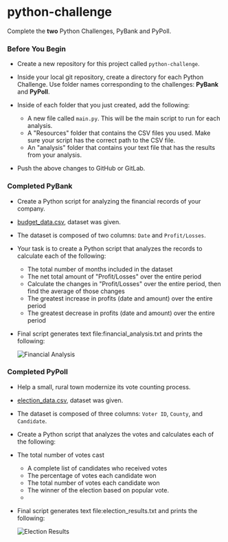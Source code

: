 # python-challenge
Complete the **two** Python Challenges, PyBank and PyPoll.

### Before You Begin
* Create a new repository for this project called `python-challenge`.
* Inside your local git repository, create a directory for each Python Challenge. Use folder names corresponding to the challenges: **PyBank** and  **PyPoll**.
* Inside of each folder that you just created, add the following:

  * A new file called `main.py`. This will be the main script to run for each analysis.
  * A "Resources" folder that contains the CSV files you used. Make sure your script has the correct path to the CSV file.
  * An "analysis" folder that contains your text file that has the results from your analysis.

* Push the above changes to GitHub or GitLab.

### Completed PyBank 
* Create a Python script for analyzing the financial records of your company.
* [budget_data.csv](PyBank/Resources/budget_data.csv), dataset was given.
* The dataset is composed of two columns: `Date` and `Profit/Losses`.

* Your task is to create a Python script that analyzes the records to calculate each of the following:

  * The total number of months included in the dataset
  * The net total amount of "Profit/Losses" over the entire period
  * Calculate the changes in "Profit/Losses" over the entire period, then find the average of those changes
  * The greatest increase in profits (date and amount) over the entire period
  * The greatest decrease in profits (date and amount) over the entire period

* Final script generates text file:financial_analysis.txt and prints the following:

  ![Financial Analysis](https://github.com/christin-c-sok/python-challenge/blob/main/Images/financial_analysis.png)

### Completed PyPoll 
* Help a small, rural town modernize its vote counting process.
* [election_data.csv](PyPoll/Resources/election_data.csv), dataset was given.
* The dataset is composed of three columns: `Voter ID`, `County`, and `Candidate`.
* Create a Python script that analyzes the votes and calculates each of the following:

* The total number of votes cast
  * A complete list of candidates who received votes
  * The percentage of votes each candidate won
  * The total number of votes each candidate won
  * The winner of the election based on popular vote.
  *
* Final script generates text file:election_results.txt and prints the following:

   ![Election Results](https://github.com/christin-c-sok/python-challenge/blob/main/Images/election_results.png)

  

